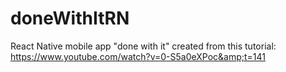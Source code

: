 # doneWithItRN
React Native mobile app "done with it" created from this tutorial: https://www.youtube.com/watch?v=0-S5a0eXPoc&amp;t=141

